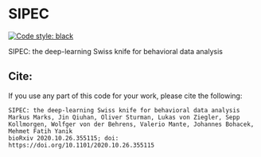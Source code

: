 # SIPEC

[![Code style: black](https://img.shields.io/badge/code%20style-black-000000.svg)](https://github.com/psf/black)

SIPEC: the deep-learning Swiss knife for behavioral data analysis

## Cite:

If you use any part of this code for your work, please cite the following:

  ```
  SIPEC: the deep-learning Swiss knife for behavioral data analysis
  Markus Marks, Jin Qiuhan, Oliver Sturman, Lukas von Ziegler, Sepp Kollmorgen, Wolfger von der Behrens, Valerio Mante, Johannes Bohacek, Mehmet Fatih Yanik
  bioRxiv 2020.10.26.355115; doi: https://doi.org/10.1101/2020.10.26.355115
  ```
